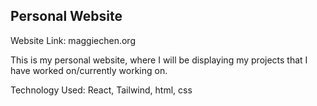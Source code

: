 ## Personal Website
Website Link: maggiechen.org

This is my personal website, where I will be displaying my projects that I have worked on/currently working on.

Technology Used: React, Tailwind, html, css
